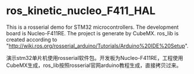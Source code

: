 # ros_kinetic_nucleo_F411_HAL
This is a rosserial demo for STM32 microcontrollers. The development board is Nucleo-F411RE. The project is generate by CubeMX.
ros_lib is created according to "http://wiki.ros.org/rosserial_arduino/Tutorials/Arduino%20IDE%20Setup".

演示stm32单片机使用rosserial软件包。开发板为Nucleo-F411RE，工程使用CubeMX生成，ros_lib按照rosserial官网arduino教程生成，直接拷贝过来。
